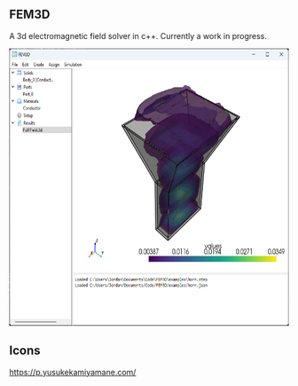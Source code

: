 ## FEM3D
A 3d electromagnetic field solver in c++. Currently a work in progress.

<img src='examples/photos/ui.png' height='500' >


## Icons
https://p.yusukekamiyamane.com/
